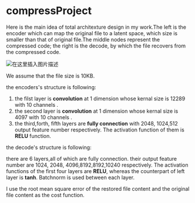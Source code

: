 # compressProject
Here is the main idea of total architexture design in my work.The left is the encoder which can map the original file to a latent space, which size is smaller than that of original file.The middle nodes represent the compressed code; the right is the decode, by which the file recovers from the compressed code.

![在这里插入图片描述](https://img-blog.csdnimg.cn/20190227162914381.png?x-oss-process=image/watermark,type_ZmFuZ3poZW5naGVpdGk,shadow_10,text_aHR0cHM6Ly9zaWdhaS5ibG9nLmNzZG4ubmV0,size_16,color_FFFFFF,t_70)

We assume that the file size is 10KB.

the encoders's structure is following:

1. the filst layer is **convolution** at 1 dimension whose kernal size is 12289 with 10 channels .
2. the second layer is **convolution** at 1 dimension whose kernal size is 4097 with 10 channels .
3. the third,forth, fifth layers are **fully connection** with 2048, 1024,512 output feature number respectively. The activation  function  of them is **RELU** function.

the decode's structure is following:

there are 6 layers,all of which are fully connection. their output feature number  are 1024, 2048, 4096,8192,8192,10240 respectively. The activation functions of the first four layers   are **RELU**, whereas the counterpart of left layer is **tanh**. Batchnorm is used between each layer.

I use the root mean square error of the restored file content and the original file content as the cost function.